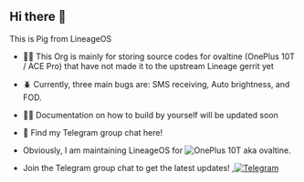 ## Hi there 👋
This is Pig from LineageOS

 - 🙋‍♀️ This Org is mainly for storing source codes for ovaltine (OnePlus 10T / ACE Pro) that have not made it to the upstream Lineage gerrit yet
 - 🪲 Currently, three main bugs are: SMS receiving, Auto brightness, and FOD.
 - 👩‍💻 Documentation on how to build by yourself will be updated soon
 - 🍿 Find my Telegram group chat here!
   
- Obviously, I am maintaining LineageOS for ![OnePlus 10T](https://img.shields.io/badge/OnePlus%2010T/ACEPro-fd4900?style=flat-square&logo=OnePlus&logoColor=ffffff)  aka ovaltine.
- Join the Telegram group chat to get the latest updates!  ,[![Telegram](https://img.shields.io/badge/dynamic/json?logo=telegram&label=%40LineageOSOvaltine&labelColor=282c34&suffix=+members&color=2CA5E0&query=%24.data.totalSubs&url=https%3A%2F%2Fapi.spencerwoo.com%2Fsubstats%2F%3Fsource%3Dtelegram%26queryKey%3Dlineageovaltine&longCache=true)](https://t.me/lineageovaltine)


